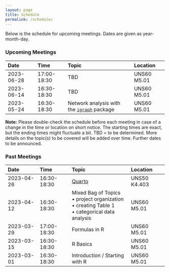 ```yaml
---
layout: page
title: Schedule
permalink: /schedule/
---
```


Below is the schedule for upcoming meetings. Dates are given as year-month-day.

### Upcoming Meetings

Date | Time | Topic | Location
:--- | :--- | :---- | :-------
2023-06-28 | 17:00-18:30 | TBD | UNS60 M5.01
2023-06-14 | 16:30-18:30 | TBD | UNS60 M5.01
2023-05-24 | 16:30-18:30 | Network analysis with the [`igraph`](https://cran.r-project.org/package=igraph) package | UNS60 M5.01

**Note:** Please double-check the schedule before each meeting in case of a change in the time or location on short notice. The starting times are exact, but the ending times might fluctuate a bit. TBD = to be determined. More details on the topic(s) to be covered will be added over time. Further dates to be announced.

### Past Meetings

Date | Time | Topic | Location
:--- | :--- | :---- | :-------
2023-04-26 | 16:30-18:30 | [Quarto](https://quarto.org) | UNS50 K4.403
2023-04-12 | 16:30-18:30 | Mixed Bag of Topics <br> • project organization <br> • creating Table 1 <br> • categorical data analysis | UNS60 M5.01
2023-03-29 | 17:00-18:30 | Formulas in R | UNS60 M5.01
2023-03-15 | 16:30-18:30 | R Basics | UNS60 M5.01
2023-03-01 | 16:30-18:30 | Introduction / Starting with R | UNS60 M5.01
